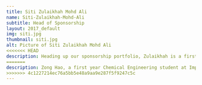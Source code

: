 ```yaml
---
title: Siti Zulaikhah Mohd Ali
name: Siti-Zulaikhah-Mohd-Ali
subtitle: Head of Sponsorship
layout: 2017_default
img: siti.jpg
thumbnail: siti.jpg
alt: Picture of Siti Zulaikhah Mohd Ali
<<<<<<< HEAD
description: Heading up our sponsorship portfolio, Zulaikhah is a first year student majoring in Accountancy who is a knowledge seeker- this has led her to play a role in MSTC to understand STEM related issues better. During her time at IISM A Levels, she was elected as Treasurer for Student Council and received numerous awards for her outstanding academic achievements.
=======
description: Zong Hao, a first year Chemical Engineering student at Imperial College London, is aware that technology will be an integral part of our future. He hopes to play a part in raising awareness of the importance of technology among Malaysian students by joining MSTC. As the Internal Affairs and Performance Co-Director of ICMS, he has developed leadership and networking skills to help him with negotiation and pitching to sponsors. As a fun fact, he plays competitive frisbee too!
>>>>>>> 4c1227214ec76a5bb5e48a9aa9e287f5f9247c5c
---
```

